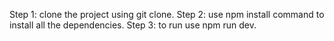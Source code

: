 Step 1: clone the project using git clone.
Step 2: use npm install command to install all the dependencies.
Step 3: to run use npm run dev.
